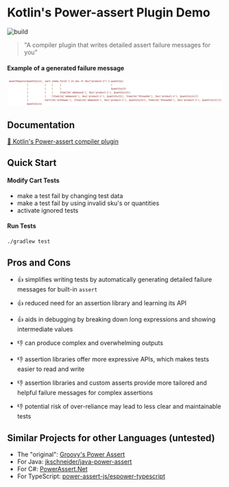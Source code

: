 # Kotlin's Power-assert Plugin Demo

![build](https://github.com/andrej-dyck/kotlin-power-assert-demo/actions/workflows/gradle-ci.yml/badge.svg?branch=main)

>  "A compiler plugin that writes detailed assert failure messages for you"

#### Example of a generated failure message
![readme-failure-message-example.png](readme-failure-message-example.png)

## Documentation

[📑 Kotlin's Power-assert compiler plugin](https://kotlinlang.org/docs/power-assert.html)

## Quick Start

#### Modify Cart Tests

- make a test fail by changing test data
- make a test fail by using invalid sku's or quantities
- activate ignored tests

#### Run Tests
```sh
./gradlew test
```

## Pros and Cons

- 👍 simplifies writing tests by automatically generating detailed failure messages for built-in `assert`
- 👍 reduced need for an assertion library and learning its API
- 👍 aids in debugging by breaking down long expressions and showing intermediate values


- 👎 can produce complex and overwhelming outputs
- 👎 assertion libraries offer more expressive APIs, which makes tests easier to read and write
- 👎 assertion libraries and custom asserts provide more tailored and helpful failure messages for complex assertions
- 👎 potential risk of over-reliance may lead to less clear and maintainable tests

## Similar Projects for other Languages (untested)

- The "original": [Groovy's Power Assert](https://groovy-lang.org/testing.html#_power_assertions)
- For Java: [jkschneider/java-power-assert](https://github.com/jkschneider/java-power-assert)
- For C#: [PowerAssert.Net](https://github.com/PowerAssert/PowerAssert.Net)
- For TypeScript: [power-assert-js/espower-typescript](https://github.com/power-assert-js/espower-typescript)
